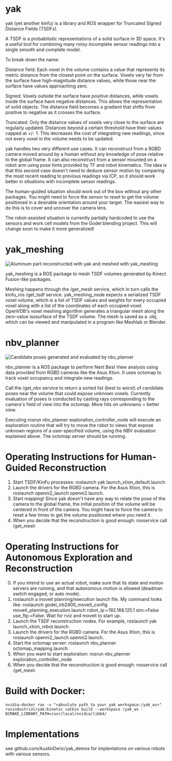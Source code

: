 # yak

yak (yet another kinfu) is a library and ROS wrapper for Truncated Signed Distance Fields (TSDFs).

A TSDF is a probabilistic representations of a solid surface in 3D space. It's a useful tool for combining many noisy incomplete sensor readings into a single smooth and complete model.

To break down the name:

Distance field: Each voxel in the volume contains a value that represents its metric distance from the closest point on the surface. Voxels very far from the surface have high-magnitude distance values, while those near the surface have values approaching zero.

Signed: Voxels outside the surface have positive distances, while voxels inside the surface have negative distances. This allows the representation of solid objects. The distance field becomes a gradient that shifts from positive to negative as it crosses the surface.

Truncated: Only the distance values of voxels very close to the surface are regularly updated. Distances beyond a certain threshold have their values capped at +/- 1. This decreases the cost of integrating new readings, since not every voxel in the volume needs to be updated.

yak handles two very different use cases. It can reconstruct from a RGBD camera moved around by a human without any knowledge of pose relative to the global frame. It can also reconstruct from a sensor mounted on a robot arm using pose hints provided by TF and robot kinematics. The idea is that this second case doesn't need to deduce sensor motion by comparing the most recent reading to previous readings via ICP, so it should work better in situations with incomplete sensor readings.

The human-guided situation should work out of the box without any other packages. You might need to force the sensor to reset to get the volume positioned in a desirable orientation around your target. The easiest way to do this is to cover and uncover the camera lens.

The robot-assisted situation is currently partially hardcoded to use the sensors and work cell models from the Godel blending project. This will change soon to make it more generalized!

# yak_meshing
![Aluminum part reconstructed with yak and meshed with yak_meshing](/aluminum_channel_mesh.png)

yak_meshing is a ROS package to mesh TSDF volumes generated by Kinect Fusion-like packages.

Meshing happens through the /get_mesh service, which in turn calls the kinfu_ros /get_tsdf service. yak_meshing_node expects a serialized TSDF voxel volume, which is a list of TSDF values and weights for every occupied voxel along with a list of the coordinates of each occupied voxel. OpenVDB's voxel meshing algorithm generates a triangular mesh along the zero-value isosurface of the TSDF volume. The mesh is saved as a .obj, which can be viewed and manipulated in a program like Meshlab or Blender.

# nbv_planner
![Candidate poses generated and evaluated by nbv_planner](/exploration_cycle.png)

nbv_planner is a ROS package to perform Next Best View analysis using data provided from RGBD cameras like the Asus Xtion. It uses octomap to track voxel occupancy and integrate new readings.

Call the /get_nbv service to return a sorted list (best to worst) of candidate poses near the volume that could expose unknown voxels. Currently evaluation of poses is conducted by casting rays corresponding to the camera's field of view into the octomap. More hits on unknowns = better view.

Executing rosrun nbv_planner exploration_controller_node will execute an exploration routine that will try to move the robot to views that expose unknown regions of a user-specified volume, using the NBV evaluation explained above. The octomap server should be running.

# Operating Instructions for Human-Guided Reconstruction
1. Start TSDF/KinFu processes: roslaunch yak launch_xtion_default.launch
2. Launch the drivers for the RGBD camera. For the Asus Xtion, this is roslaunch openni2_launch openni2.launch.
3. Start mapping! Since yak doesn't have any way to relate the pose of the camera to the global frame, the initial position of the volume will be centered in front of the camera. You might have to force the camera to reset a few times to get the volume positioned where you need it.
4. When you decide that the reconstruction is good enough: rosservice call /get_mesh

# Operating Instructions for Autonomous Exploration and Reconstruction
0. If you intend to use an actual robot, make sure that its state and motion servers are running, and that autonomous motion is allowed (deadman switch engaged, or auto mode).
1. roslaunch a moveit planning/execution launch file. My command looks like: roslaunch godel_irb2400_moveit_config moveit_planning_execution.launch robot_ip:=192.168.125.1 sim:=False use_ftp:=False. Wait for rviz and moveit to start up.
2. Launch the TSDF reconstruction nodes. For example, roslaunch yak launch_xtion_robot.launch.
3. Launch the drivers for the RGBD camera. For the Asus Xtion, this is roslaunch openni2_launch openni2.launch.
4. Start the octomap server: roslaunch nbv_planner octomap_mapping.launch
5. When you want to start exploration: rosrun nbv_planner exploration_controller_node
6. When you decide that the reconstruction is good enough: rosservice call /get_mesh

# Build with Docker:
```
nvidia-docker run -v "<absolute path to your yak workspace:/yak_ws>" rosindustrial/yak:kinetic catkin build --workspace /yak_ws -DCMAKE_LIBRARY_PATH=/usr/local/nvidia/lib64/
```

# Implementations
see github.com/AustinDeric/yak_demos for implentations on various robots with various sensors.
